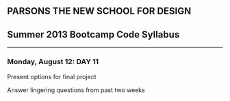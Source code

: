 ## PARSONS THE NEW SCHOOL FOR DESIGN
## Summer 2013 Bootcamp Code Syllabus
--------------------------------------------------------

### Monday, August 12: DAY 11

Present options for final project

Answer lingering questions from past two weeks